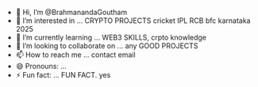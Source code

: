 - 👋 Hi, I’m @BrahmanandaGoutham
- 👀 I’m interested in ... CRYPTO PROJECTS cricket IPL RCB bfc karnataka 2025
- 🌱 I’m currently learning ... WEB3 SKILLS, crpto knowledge
- 💞️ I’m looking to collaborate on ... any GOOD PROJECTS 
- 📫 How to reach me ... contact email 
- 😄 Pronouns: ...
- ⚡ Fun fact: ... FUN FACT. yes

<!---
BrahmanandaGoutham/BrahmanandaGoutham is a ✨ special ✨ repository because its `README.md` (this file) appears on your GitHub profile.
You can click the Preview link to take a look at your changes.
--->
